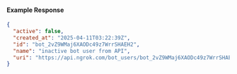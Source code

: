 <!-- Code generated for API Clients. DO NOT EDIT. -->
#### Example Response
```json
{
  "active": false,
  "created_at": "2025-04-11T03:22:39Z",
  "id": "bot_2vZ9WMaj6XAODc49z7WrrSHAEH2",
  "name": "inactive bot user from API",
  "uri": "https://api.ngrok.com/bot_users/bot_2vZ9WMaj6XAODc49z7WrrSHAEH2"
}
